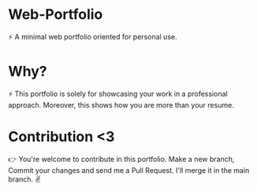 # Web-Portfolio
⚡️ A minimal web portfolio oriented for personal use.
 
# Why?
⚡️ This portfolio is solely for showcasing your work in a professional approach. Moreover, this shows how you are more than your resume.


# Contribution <3
👉 You're welcome to contribute in this portfolio. Make a new branch, Commit your changes and send me a Pull Request. I'll merge it in the main branch. ✌
